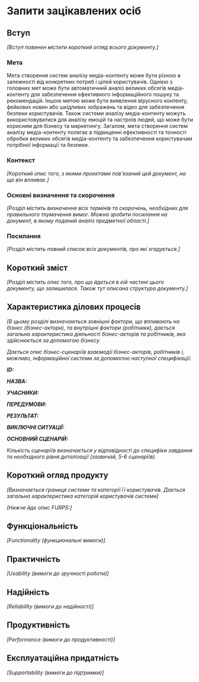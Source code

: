 # Запити зацікавлених осіб

## Вступ

*[Вступ повинен містити короткий огляд всього документу.]*

### Мета

Мета створення систем аналізу медіа-контенту може бути різною в залежності від конкретних потреб і цілей користувачів. Однією з головних мет може бути автоматичний аналіз великих обсягів медіа-контенту для забезпечення ефективного інформаційного пошуку та рекомендацій. Іншою метою може бути виявлення вірусного контенту, фейкових новин або шкідливих зображень та відео для забезпечення безпеки користувачів. Також системи аналізу медіа-контенту можуть використовуватися для аналізу емоцій та настроїв людей, що може бути корисним для бізнесу та маркетингу. Загалом, мета створення систем аналізу медіа-контенту полягає в підвищенні ефективності та точності обробки великих обсягів медіа-контенту та забезпечення користувачам потрібної інформації та безпеки.

### Контекст

*[Короткий опис того, з якими проектами пов'язаний цей документ, на що він впливає.]*


### Основні визначення та скорочення

*[Розділ містить визначення всіх термінів та скорочень, необхідних для правильного
тлумачення вимог. Можна зробити посилання на документ, в якому поданий аналіз предметної області.]*


### Посилання

*[Розділ містить повний список всіх документів, про які згадується.]*


## Короткий зміст

*[Розділ містить опис того, про що йдеться в еій частині цього документу, що залишилася. 
Також тут описана структура документу.]*

## Характеристика ділових процесів

*[В цьому розділі визначаються зовнішні фактори, що впливають на бізнес (бізнес-актори), 
та внутрішні фактори (робітники), дається загальна характеристика діяльності бізнес-акторів 
та робітників, яка здійснюється за допомогою бізнесу.*

*Дається опис бізнес-сценаріїв взаємодії бізнес-акторів, робітників і, можливо, інформаційної системи за допомогою наступної
специфікації:*

   
***ID:***
    
***НАЗВА:***
    
***УЧАСНИКИ:***

***ПЕРЕДУМОВИ:***

***РЕЗУЛЬТАТ:***

***ВИКЛЮЧНІ СИТУАЦІЇ:***

***ОСНОВНИЙ СЦЕНАРІЙ:***

*Кількість сценаріїв визначається у відповідності до специфіки завдання та необхідного 
рівня деталізації (зазвичай, 5-6 сценаріїв).*

## Короткий огляд продукту

*[Визначається границя системи та категорії її користувачів. Дається загальна характеристика категорій користувачів
системи]*

*[Нижче йде опис FURPS:]*


## Функціональність

*[Functionality (функциональні вимоги)]*

## Практичність

*[Usability (вимоги до зручності роботи)]*

## Надійність

*[Reliability (вимоги до надійності)]*

## Продуктивність

*[Performance (вимоги до продуктивності)]*

## Експлуатаційна придатність

*[Supportability (вимоги до підтримки)]*
